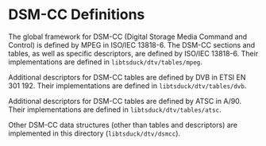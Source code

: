 # DSM-CC Definitions

The global framework for DSM-CC (Digital Storage Media Command and Control) is defined
by MPEG in ISO/IEC 13818-6. The DSM-CC sections and tables, as well as specific descriptors,
are defined by ISO/IEC 13818-6. Their implementations are defined in `libtsduck/dtv/tables/mpeg`.

Additional descriptors for DSM-CC tables are defined by DVB in ETSI EN 301 192. Their
implementations are defined in `libtsduck/dtv/tables/dvb`.

Additional descriptors for DSM-CC tables are defined by ATSC in A/90. Their implementations
are defined in `libtsduck/dtv/tables/atsc`.

Other DSM-CC data structures (other than tables and descriptors) are implemented in this
directory (`libtsduck/dtv/dsmcc`).
